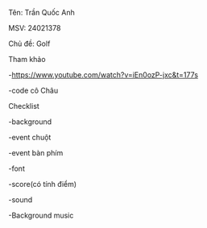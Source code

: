 Tên: Trần Quốc Anh

MSV: 24021378

Chủ đề: Golf

Tham khảo 

 -https://www.youtube.com/watch?v=iEn0ozP-jxc&t=177s
 
 -code cô Châu
 
Checklist

 -background 
 
 -event chuột
 
 -event bàn phím
 
 -font
 
 -score(có tính điểm)
 
 -sound
 
 -Background music
